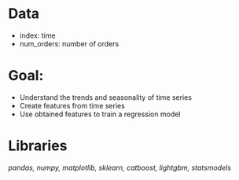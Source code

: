# Data
- index: time
- num_orders: number of orders

# Goal:
- Understand the trends and seasonality of time series
- Create features from time series
- Use obtained features to train a regression model

# Libraries
*pandas, numpy, matplotlib, sklearn, catboost, lightgbm, statsmodels*
